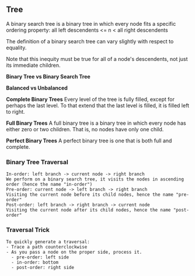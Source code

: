## Tree

A binary search tree is a binary tree in which every node fits a specific ordering property: all left descendents <= n < all right descendents 

The definition of a binary search tree can vary slightly with respect to equality. 

Note that this inequity must be true for all of a node's descendents, not just its immediate children. 

**Binary Tree vs Binary Search Tree**

**Balanced vs Unbalanced**

**Complete Binary Trees**
Every level of the tree is fully filled, except for perhaps the last level. To that extend that
the last level is filled, it is filled left to right. 

**Full Binary Trees**
A full binary tree is a binary tree in which every node has either zero or two children. That is, no nodes have only one child. 

**Perfect Binary Trees**
A perfect binary tree is one that is both full and complete.

### Binary Tree Traversal 

````text
In-order: left branch -> current node -> right branch
We perform on a binary search tree, it visits the nodes in ascending order (hence the name "in-order")
Pre-order: current node -> left branch -> right branch 
Visiting the current node before its child nodes, hence the name "pre-order"
Post-order: left branch -> right branch -> current node
Visiting the current node after its child nodes, hence the name "post-order"
````

### Traversal Trick
````text
To quickly generate a traversal:
- Trace a path counterclockwise
- As you pass a node on the proper side, process it.
  - pre-order: left side
  - in-order: bottom
  - post-order: right side
````